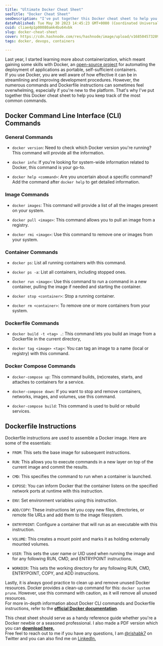 ```yaml
---
title: "Ultimate Docker Cheat Sheet"
seoTitle: "Docker Cheat Sheet"
seoDescription: "I've put together this Docker cheat sheet to help you keep track of the most common docker commands and dockerfile instructions."
datePublished: Tue May 30 2023 14:45:23 GMT+0000 (Coordinated Universal Time)
cuid: cliae4p1p00080amk4bu64vbk
slug: docker-cheat-sheet
cover: https://cdn.hashnode.com/res/hashnode/image/upload/v1685045732096/eb36ac40-44eb-4bef-9476-180c4d5cba10.png
tags: docker, devops, containers

---
```


Last year, I started learning more about containerization, which meant gaining some skills with Docker, an [open-source project](https://github.com/docker/docker) for automating the deployment of applications as portable, self-sufficient containers.  
If you use Docker, you are well aware of how effective it can be in streamlining and improving development procedures. However, the numerous commands and Dockerfile instructions can sometimes feel overwhelming, especially if you're new to the platform. That's why I've put together this Docker cheat sheet to help you keep track of the most common commands.

## **Docker Command Line Interface (CLI) Commands**

### General Commands

* `docker version`: Need to check which Docker version you're running? This command will provide all the information.
    
* `docker info`: If you're looking for system-wide information related to Docker, this command is your go-to.
    
* `docker help <command>`: Are you uncertain about a specific command? Add the command after `docker help` to get detailed information.
    

### Image Commands

* `docker images`: This command will provide a list of all the images present on your system.
    
* `docker pull <image>`: This command allows you to pull an image from a registry.
    
* `docker rmi <image>`: Use this command to remove one or images from your system.
    

### Container Commands

* `docker ps`: List all running containers with this command.
    
* `docker ps -a`: List all containers, including stopped ones.
    
* `docker run <image>`: Use this command to run a command in a new container, pulling the image if needed and starting the container.
    
* `docker stop <container>`: Stop a running container.
    
* `docker rm <container>`: To remove one or more containers from your system.
    

### Dockerfile Commands

* `docker build -t <tag> .`: This command lets you build an image from a Dockerfile in the current directory,
    
* `docker tag <image> <tag>`: You can tag an image to a name (local or registry) with this command.
    

### Docker Compose Commands

* `docker-compose up`: This command builds, (re)creates, starts, and attaches to containers for a service.
    
* `docker-compose down`: If you want to stop and remove containers, networks, images, and volumes, use this command.
    
* `docker-compose build`: This command is used to build or rebuild services.
    

## Dockerfile Instructions

Dockerfile instructions are used to assemble a Docker image. Here are some of the essentials:

* `FROM`: This sets the base image for subsequent instructions.
    
* `RUN`: This allows you to execute commands in a new layer on top of the current image and commit the results.
    
* `CMD`: This specifies the command to run when a container is launched.
    
* `EXPOSE`: You can inform Docker that the container listens on the specified network ports at runtime with this instruction.
    
* `ENV`: Set environment variables using this instruction.
    
* `ADD/COPY`: These instructions let you copy new files, directories, or remote file URLs and add them to the image filesystem.
    
* `ENTRYPOINT`: Configure a container that will run as an executable with this instruction.
    
* `VOLUME`: This creates a mount point and marks it as holding externally mounted volumes.
    
* `USER`: This sets the user name or UID used when running the image and for any following RUN, CMD, and ENTRYPOINT instructions.
    
* `WORKDIR`: This sets the working directory for any following RUN, CMD, ENTRYPOINT, COPY, and ADD instructions.
    

Lastly, it is always good practice to clean up and remove unused Docker resources. Docker provides a clean-up command for this: `docker system prune`. However, use this command with caution, as it will remove all unused resources.  
For more in-depth information about Docker CLI commands and Dockerfile instructions, refer to the [**official Docker documentation**](https://docs.docker.com/).

This cheat sheet should serve as a handy reference guide whether you're a Docker newbie or a seasoned professional. I also made a PDF version which you can [**download here.**](https://www.buymeacoffee.com/rishabincloud/e/139731)  
Free feel to reach out to me if you have any questions, I am [@rishabk7](https://twitter.com/rishabk7) on Twitter and you can also find me on [LinkedIn.](https://linkedin.com/in/rishabkumar7)